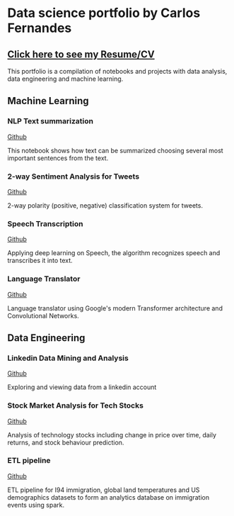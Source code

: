 # Data science portfolio by Carlos Fernandes
## [Click here to see my Resume/CV](https://github.com/carlosfernandescrypt/carlosfernandescrypt.github.io/blob/main/carlos-fernandes-CV.pdf)
This portfolio is a compilation of notebooks and projects with data analysis, data engineering and machine learning.

## Machine Learning

### NLP Text summarization

[Github](https://github.com/carlosfernandescrypt/carlosfernandescrypt.github.io/blob/main/notebooks/Summarizing%20texts%20with%20cosine%20similarity.ipynb)

This notebook shows how text can be summarized choosing several most important sentences from the text.

### 2-way Sentiment Analysis for Tweets

[Github](https://github.com/carlosfernandescrypt/carlosfernandescrypt.github.io/blob/main/notebooks/2-way%20Sentiment%20Analysis%20for%20Tweets.ipynb)

2-way polarity (positive, negative) classification system for tweets.

### Speech Transcription

[Github](https://github.com/carlosfernandescrypt/carlosfernandescrypt.github.io/blob/main/notebooks/Speech%20Transcriptions.ipynb)

Applying deep learning on Speech, the algorithm recognizes speech and transcribes it into text.



### Language Translator

[Github](https://github.com/carlosfernandescrypt/carlosfernandescrypt.github.io/blob/main/notebooks/Language%20Translator.ipynb)

Language translator using Google's modern Transformer architecture and Convolutional Networks.

## Data Engineering

### Linkedin Data Mining and Analysis

[Github](https://github.com/carlosfernandescrypt/carlosfernandescrypt.github.io/blob/main/notebooks/Linkedin%20Data%20Mining%20and%20Analysis.ipynb)

Exploring and viewing data from a linkedin account


### Stock Market Analysis for Tech Stocks

[Github](https://github.com/carlosfernandescrypt/carlosfernandescrypt.github.io/blob/main/notebooks/Stock%20Market%20Analysis%20for%20Tech%20Stocks.ipynb)

Analysis of technology stocks including change in price over time, daily returns, and stock behaviour prediction.

### ETL pipeline

[Github](https://github.com/carlosfernandescrypt/carlosfernandescrypt.github.io/blob/main/notebooks/etl-pipeline/Capstone%20Project%20Submission.ipynb)

ETL pipeline for I94 immigration, global land temperatures and US demographics datasets to form an analytics database on immigration events using spark.

